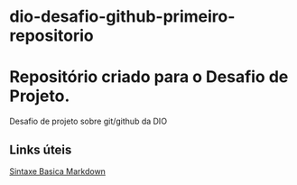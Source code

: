 # dio-desafio-github-primeiro-repositorio
# Repositório criado para o Desafio de Projeto.

Desafio de projeto sobre git/github da DIO

## Links úteis
[Sintaxe Basica Markdown](https://www.markdownguide.org/basic-syntax/)
